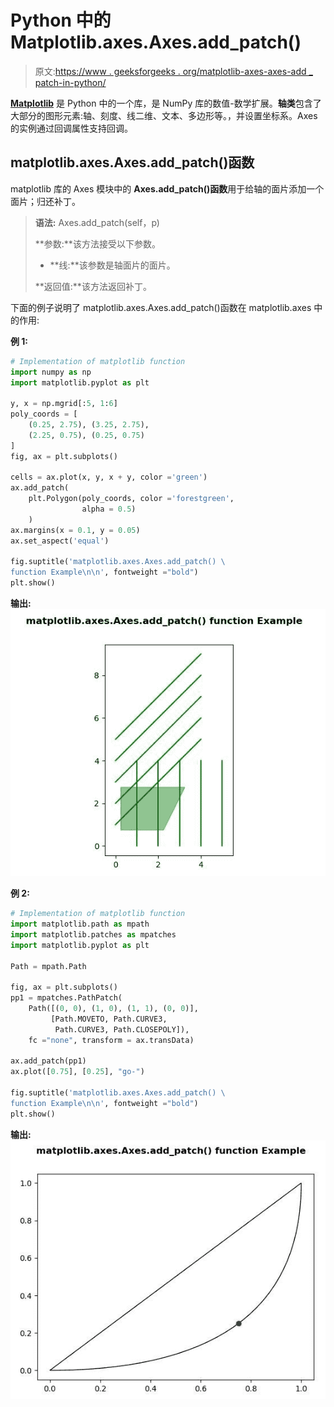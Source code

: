 # Python 中的 Matplotlib.axes.Axes.add_patch()

> 原文:[https://www . geeksforgeeks . org/matplotlib-axes-axes-add _ patch-in-python/](https://www.geeksforgeeks.org/matplotlib-axes-axes-add_patch-in-python/)

**[Matplotlib](https://www.geeksforgeeks.org/python-introduction-matplotlib/)** 是 Python 中的一个库，是 NumPy 库的数值-数学扩展。**轴类**包含了大部分的图形元素:轴、刻度、线二维、文本、多边形等。，并设置坐标系。Axes 的实例通过回调属性支持回调。

## matplotlib.axes.Axes.add_patch()函数

matplotlib 库的 Axes 模块中的 **Axes.add_patch()函数**用于给轴的面片添加一个面片；归还补丁。

> **语法:** Axes.add_patch(self，p)
> 
> **参数:**该方法接受以下参数。
> 
> *   **线:**该参数是轴面片的面片。
> 
> **返回值:**该方法返回补丁。

下面的例子说明了 matplotlib.axes.Axes.add_patch()函数在 matplotlib.axes 中的作用:

**例 1:**

```py
# Implementation of matplotlib function
import numpy as np
import matplotlib.pyplot as plt

y, x = np.mgrid[:5, 1:6]
poly_coords = [
    (0.25, 2.75), (3.25, 2.75),
    (2.25, 0.75), (0.25, 0.75)
]
fig, ax = plt.subplots()

cells = ax.plot(x, y, x + y, color ='green')
ax.add_patch(
    plt.Polygon(poly_coords, color ='forestgreen',
                alpha = 0.5)
    )
ax.margins(x = 0.1, y = 0.05)
ax.set_aspect('equal')

fig.suptitle('matplotlib.axes.Axes.add_patch() \
function Example\n\n', fontweight ="bold")
plt.show()
```

**输出:**
![](img/20831c839c59aa23e224ad7a313eb8d5.png)

**例 2:**

```py
# Implementation of matplotlib function
import matplotlib.path as mpath
import matplotlib.patches as mpatches
import matplotlib.pyplot as plt

Path = mpath.Path

fig, ax = plt.subplots()
pp1 = mpatches.PathPatch(
    Path([(0, 0), (1, 0), (1, 1), (0, 0)],
         [Path.MOVETO, Path.CURVE3, 
          Path.CURVE3, Path.CLOSEPOLY]),
    fc ="none", transform = ax.transData)

ax.add_patch(pp1)
ax.plot([0.75], [0.25], "go-")

fig.suptitle('matplotlib.axes.Axes.add_patch() \
function Example\n\n', fontweight ="bold")
plt.show()
```

**输出:**
![](img/9abfb1eccd3f8ae01e721313f4c17675.png)